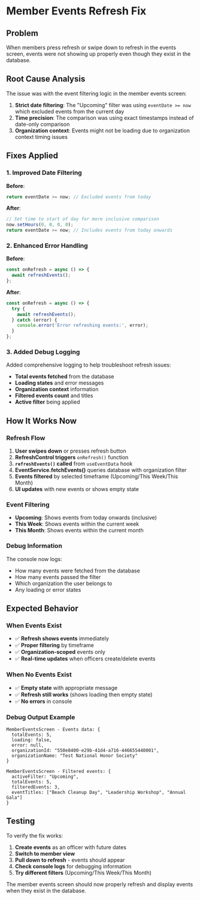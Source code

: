 # Member Events Refresh Fix

## Problem
When members press refresh or swipe down to refresh in the events screen, events were not showing up properly even though they exist in the database.

## Root Cause Analysis
The issue was with the event filtering logic in the member events screen:

1. **Strict date filtering**: The "Upcoming" filter was using `eventDate >= now` which excluded events from the current day
2. **Time precision**: The comparison was using exact timestamps instead of date-only comparison
3. **Organization context**: Events might not be loading due to organization context timing issues

## Fixes Applied

### 1. Improved Date Filtering
**Before**: 
```typescript
return eventDate >= now; // Excluded events from today
```

**After**:
```typescript
// Set time to start of day for more inclusive comparison
now.setHours(0, 0, 0, 0);
return eventDate >= now; // Includes events from today onwards
```

### 2. Enhanced Error Handling
**Before**:
```typescript
const onRefresh = async () => {
  await refreshEvents();
};
```

**After**:
```typescript
const onRefresh = async () => {
  try {
    await refreshEvents();
  } catch (error) {
    console.error('Error refreshing events:', error);
  }
};
```

### 3. Added Debug Logging
Added comprehensive logging to help troubleshoot refresh issues:
- **Total events fetched** from the database
- **Loading states** and error messages
- **Organization context** information
- **Filtered events count** and titles
- **Active filter** being applied

## How It Works Now

### Refresh Flow
1. **User swipes down** or presses refresh button
2. **RefreshControl triggers** `onRefresh()` function
3. **`refreshEvents()` called** from `useEventData` hook
4. **EventService.fetchEvents()** queries database with organization filter
5. **Events filtered** by selected timeframe (Upcoming/This Week/This Month)
6. **UI updates** with new events or shows empty state

### Event Filtering
- **Upcoming**: Shows events from today onwards (inclusive)
- **This Week**: Shows events within the current week
- **This Month**: Shows events within the current month

### Debug Information
The console now logs:
- How many events were fetched from the database
- How many events passed the filter
- Which organization the user belongs to
- Any loading or error states

## Expected Behavior

### When Events Exist
- ✅ **Refresh shows events** immediately
- ✅ **Proper filtering** by timeframe
- ✅ **Organization-scoped** events only
- ✅ **Real-time updates** when officers create/delete events

### When No Events Exist
- ✅ **Empty state** with appropriate message
- ✅ **Refresh still works** (shows loading then empty state)
- ✅ **No errors** in console

### Debug Output Example
```
MemberEventsScreen - Events data: {
  totalEvents: 5,
  loading: false,
  error: null,
  organizationId: "550e8400-e29b-41d4-a716-446655440001",
  organizationName: "Test National Honor Society"
}

MemberEventsScreen - Filtered events: {
  activeFilter: "Upcoming",
  totalEvents: 5,
  filteredEvents: 3,
  eventTitles: ["Beach Cleanup Day", "Leadership Workshop", "Annual Gala"]
}
```

## Testing
To verify the fix works:
1. **Create events** as an officer with future dates
2. **Switch to member view** 
3. **Pull down to refresh** - events should appear
4. **Check console logs** for debugging information
5. **Try different filters** (Upcoming/This Week/This Month)

The member events screen should now properly refresh and display events when they exist in the database.